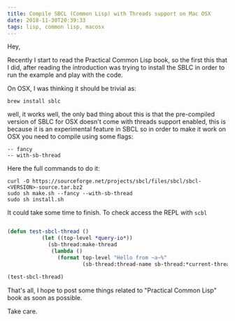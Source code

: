 ```yaml
---
title: Compile SBCL (Common Lisp) with Threads support on Mac OSX
date: 2018-11-30T20:39:33
tags: lisp, common lisp, macosx
---
```


Hey,

Recently I start to read the Practical Common Lisp book, so the first this that I did, after reading the introduction
was trying to install the SBLC in order to run the example and play with the code.

On OSX, I was thinking it should be trivial as:

```
brew install sblc
```

well, it works well, the only bad thing about this is that the pre-compiled version of SBLC for OSX doesn't come with
threads support enabled, this is because it is an experimental feature in SBCL so in order to make it work on OSX you
need to compile using some flags:

```
-- fancy
-- with-sb-thread
```

Here the full commands to do it:

```
curl -O https://sourceforge.net/projects/sbcl/files/sbcl/sbcl-<VERSION>-source.tar.bz2
sudo sh make.sh --fancy --with-sb-thread
sudo sh install.sh
```

It could take some time to finish. To check access the REPL with `scbl`

```lisp

(defun test-sbcl-thread ()
           (let ((top-level *query-io*))
             (sb-thread:make-thread
              (lambda ()
                (format top-level "Hello from ~a~%"
                        (sb-thread:thread-name sb-thread:*current-thread*))))))

(test-sbcl-thread)
```

That's all, I hope to post some things related to "Practical Common Lisp" book as soon as possible.


Take care.

